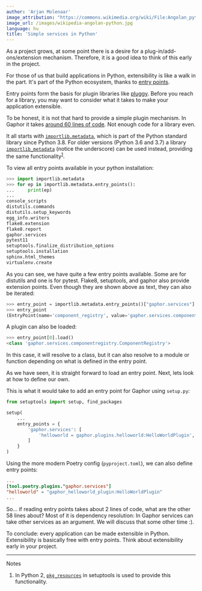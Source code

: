 ```yaml
---
author: 'Arjan Molenaar'
image_attribution: "https://commons.wikimedia.org/wiki/File:Angolan_python_(Python_anchietae)_head.jpg\n"
image_url: /images/wikipedia-angolan-python.jpg
language: hu
title: 'Simple services in Python'
---
```


As a project grows, at some point there is a desire for a
plug-in/add-ons/extension mechanism. Therefore, it is a good idea to think
of this early in the project.

For those of us that build applications in Python, extensibility is like a
walk in the part. It's part of the Python ecosystem, thanks to [entry
points](https://packaging.python.org/specifications/entry-points/).

<!--break-->

Entry points form the basis for plugin libraries like
[pluggy](https://github.com/pytest-dev/pluggy). Before you reach for a
library, you may want to consider what it takes to make your application
extensible.

To be honest, it is not that hard to provide a simple plugin mechanism. In
Gaphor it takes [around 60 lines of
code](https://github.com/gaphor/gaphor/blob/master/gaphor/entrypoint.py).
Not enough code for a library even.

It all starts with
[`importlib.metadata`](https://docs.python.org/3/library/importlib.metadata.html),
which is part of the Python standard library since Python 3.8. For older
versions (Python 3.6 and 3.7) a library
[`importlib_metadata`](https://pypi.org/project/importlib-metadata/) (notice
the underscore) can be used instead, providing the same
functionality<sup>[1](#note-1)</sup>.

To view all entry points available in your python installation:

```python
>>> import importlib.metadata
>>> for ep in importlib.metadata.entry_points():
...     print(ep)
... 
console_scripts
distutils.commands
distutils.setup_keywords
egg_info.writers
flake8.extension
flake8.report
gaphor.services
pytest11
setuptools.finalize_distribution_options
setuptools.installation
sphinx.html_themes
virtualenv.create
```

As you can see, we have quite a few entry points available. Some are for
distutils and one is for pytest. Flake8, setuptools, and gaphor also provide
extension points. Even though they are shown above as text, they can also be
iterated:

```python
>>> entry_point = importlib.metadata.entry_points()["gaphor.services"]
>>> entry_point
(EntryPoint(name='component_registry', value='gaphor.services.componentregistry:ComponentRegistry', group='gaphor.services'), ...)
```

A plugin can also be loaded:

```python
>>> entry_point[0].load()
<class 'gaphor.services.componentregistry.ComponentRegistry'>
```

In this case, it will resolve to a class, but it can also resolve to a
module or function depending on what is defined in the entry point.

As we have seen, it is straight forward to load an entry point. Next, lets
look at how to define our own.

This is what it would take to add an entry point for Gaphor using
`setup.py`:

```python
from setuptools import setup, find_packages

setup(
    ...
    entry_points = {
        'gaphor.services': [
            'helloworld = gaphor.plugins.helloworld:HelloWorldPlugin',
        ]
    }
)
```

Using the more modern Poetry config (`pyproject.toml`), we can also define
entry points:

```toml
...
[tool.poetry.plugins."gaphor.services"]
"helloworld" = "gaphor_helloworld_plugin:HelloWorldPlugin"
...
```

So... if reading entry points takes about 2 lines of code, what are the
other 58 lines about? Most of it is dependency resolution: In Gaphor
services can take other services as an argument. We will discuss that some
other time :).

To conclude: every application can be made extensible in
Python. Extensibility is basically free with entry points. Think about
extensibility early in your project.

---
Notes

1. <a name="note-1"></a>In Python 2,
[`pkg_resources`](https://setuptools.readthedocs.io/en/latest/pkg_resources.html)
in setuptools is used to provide this functionality.
